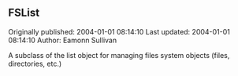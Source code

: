 ## FSList

Originally published: 2004-01-01 08:14:10
Last updated: 2004-01-01 08:14:10
Author: Eamonn Sullivan

A subclass of the list object for managing files system objects (files, directories, etc.)